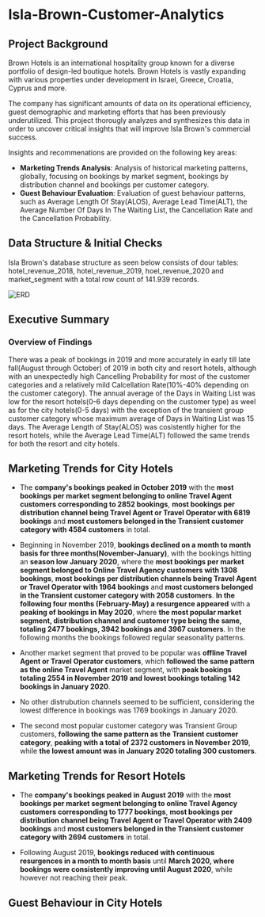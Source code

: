 # Isla-Brown-Customer-Analytics

## Project Background
Brown Hotels is an international hospitality group known for a diverse portfolio of design-led boutique hotels. Brown Hotels is vastly expanding with various properties under development in Israel, Greece, Croatia, Cyprus and more.

The company has significant amounts of data on its operational efficiency, guest demographic and marketing efforts that has been previously underutilized. This project thorougly analyzes and synthesizes this data in order to uncover critical insights that will improve Isla Brown's commercial success.

Insights and recommenations are provided on the following key areas:
* **Marketing Trends Analysis**: Analysis of historical marketing patterns, globally, focusing on bookings by market segment, bookings by distribution channel and bookings per customer category.
* **Guest Behaviour Evaluation**: Evaluation of guest behaviour patterns, such as Average Length Of Stay(ALOS), Average Lead Time(ALT), the Average Number Of Days In The Waiting List, the Cancellation Rate and the Cancellation Probability.

## Data Structure & Initial Checks

Isla Brown's database structure as seen below consists of dour tables: hotel_revenue_2018, hotel_revenue_2019, hoel_revenue_2020 and market_segment with a total row count of 141.939 records.

![ERD](https://github.com/user-attachments/assets/bd936a9b-457b-4721-94d5-34c43b9687d0)

## Executive Summary

### Overview of Findings
There was a peak of bookings in 2019 and more accurately in early till late fall(August through October) of 2019 in both city and resort hotels, although with an unexpectedly high Cancelling Probability for most of the customer categories and a relatively mild Calcellation Rate(10%-40% depending on the customer category). The annual average of the Days in Waiting List was low for the resort hotels(0-6 days depending on the customer type) as weel as for the city hotels(0-5 days) with the exception of the transient group customer category whose maximum average of Days in Waiting List was 15 days. The Average Length of Stay(ALOS) was cosistently higher for the resort hotels, while the Average Lead Time(ALT) followed the same trends for both the resort and city hotels.

## Marketing Trends for City Hotels
* The **company's bookings peaked in October 2019** with the **most bookings per market segment belonging to online Travel Agent customers corresponding to 2852 bookings**, **most bookings per distribution channel being Travel Agent or Travel Operator with 6819 bookings** and **most customers belonged in the Transient customer category with 4584 customers** in total.

* Beginning in November 2019, **bookings declined on a month to month basis for three months(November-January)**, with the bookings hitting an **season low January 2020**, where the **most bookings per market segment belonged to Online Travel Agency customers with 1308 bookings**, **most bookings per distribution channels being Travel Agent or Travel Operator with 1964 bookings** and **most customers belonged in the Transient customer category with 2058 customers**. **In the following four months (February-May) a resurgence appeared** with a **peaking of bookings in May 2020**, where **the most popular market segment, distribution channel and customer type being the same, totaling 2477 bookings, 3942 bookings and 3967 customers**. In the following months the bookings followed regular seasonality patterns.

* Another market segment that proved to be popular was **offline Travel Agent or Travel Operator customers**, which **followed the same pattern as the online Travel Agent** market segment, with **peak bookings totaling 2554 in November 2019 and lowest bookings totaling 142 bookings in January 2020**.

* No other distrubution channels seemed to be sufficient, considering the lowest difference in bookings was 1769 bookings in January 2020.

* The second most popular customer category was Transient Group customers, **following the same pattern as the Transient customer category**, **peaking with a total of 2372 customers in November 2019**, while **the lowest amount was in January 2020 totaling 300 customers**.

## Marketing Trends for Resort Hotels
* The **company's bookings peaked in August 2019** with the **most bookings per market segment belonging to online Travel Agency customers corresponding to 1777 bookings**, **most bookings per distribution channel being Travel Agent or Travel Operator with 2409 bookings** and **most customers belonged in the Transient customer category with 2694 customers** in total.

* Following August 2019, **bookings reduced with continuous resurgences in a month to month basis** until **March 2020, where bookings were consistently improving until August 2020**, while however not reaching their peak.

## Guest Behaviour in City Hotels


